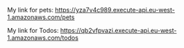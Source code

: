 My link for pets: https://yza7v4c989.execute-api.eu-west-1.amazonaws.com/pets

My link for Todos: https://qb2vfpvazi.execute-api.eu-west-1.amazonaws.com/todos

